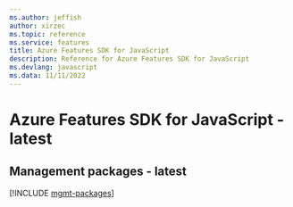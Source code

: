 ```yaml
---
ms.author: jeffish
author: xirzec
ms.topic: reference
ms.service: features
title: Azure Features SDK for JavaScript
description: Reference for Azure Features SDK for JavaScript
ms.devlang: javascript
ms.data: 11/11/2022
---
```

# Azure Features SDK for JavaScript - latest

## Management packages - latest
[!INCLUDE [mgmt-packages](features-mgmt-index.md)]